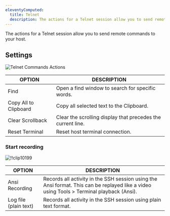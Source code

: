 ```yaml
---
eleventyComputed:
  title: Telnet
  description: The actions for a Telnet session allow you to send remote commands to your host.
---
```

The actions for a Telnet session allow you to send remote commands to your host.

## Settings

![Telnet Commands Actions ](https://cdnweb.devolutions.net/docs/en/rdm/windows/RDMWin2195.png)

| OPTION                | DESCRIPTION                                                 |
| --------------------- | ----------------------------------------------------------- |
| Find                  | Open a find window to search for specific words.            |
| Copy All to Clipboard | Copy all selected text to the Clipboard.                    |
| Clear Scrollback      | Clear the scrolling display that precedes the current line. |
| Reset Terminal        | Reset host terminal connection.                             |

### Start recording

![!!clip10199](https://cdnweb.devolutions.net/docs/en/rdm/windows/clip10199.png)

| OPTION                | DESCRIPTION                                                      |
| ----------------------| -----------------------------------------------------------------|
| Ansi Recording        | Records all activity in the SSH session using the Ansi format. This can be replayed like a video using Tools > Terminal playback (Ansi).                                                                                    |
| Log file (plain text) | Records all activity in the SSH session using plain text format. |
